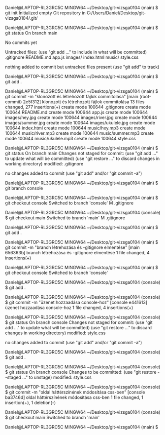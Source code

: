 
Daniel@LAPTOP-RL3GRC5C MINGW64 ~/Desktop/git-vizsga0104 (main)
$ git init
Initialized empty Git repository in C:/Users/Daniel/Desktop/git-vizsga0104/.git/

Daniel@LAPTOP-RL3GRC5C MINGW64 ~/Desktop/git-vizsga0104 (main)
$ git status
On branch main

No commits yet

Untracked files:
  (use "git add <file>..." to include in what will be committed)
        .gitignore
        README.md
        app.js
        images/
        index.html
        music/
        style.css

nothing added to commit but untracked files present (use "git add" to track)

Daniel@LAPTOP-RL3GRC5C MINGW64 ~/Desktop/git-vizsga0104 (main)
$ git add .

Daniel@LAPTOP-RL3GRC5C MINGW64 ~/Desktop/git-vizsga0104 (main)
$ git commit -m "klonozott és létrehozott fájlok commitolása"
[main (root-commit) 2e5f312] klonozott és létrehozott fájlok commitolása
 13 files changed, 277 insertions(+)
 create mode 100644 .gitignore
 create mode 100644 README.md
 create mode 100644 app.js
 create mode 100644 images/hey.jpg
 create mode 100644 images/river.jpg
 create mode 100644 images/summer.jpg
 create mode 100644 images/ukulele.jpg
 create mode 100644 index.html
 create mode 100644 music/hey.mp3
 create mode 100644 music/river.mp3
 create mode 100644 music/summer.mp3
 create mode 100644 music/ukulele.mp3
 create mode 100644 style.css

Daniel@LAPTOP-RL3GRC5C MINGW64 ~/Desktop/git-vizsga0104 (main)
$ git status
On branch main
Changes not staged for commit:
  (use "git add <file>..." to update what will be committed)
  (use "git restore <file>..." to discard changes in working directory)
        modified:   .gitignore

no changes added to commit (use "git add" and/or "git commit -a")

Daniel@LAPTOP-RL3GRC5C MINGW64 ~/Desktop/git-vizsga0104 (main)
$ git branch console

Daniel@LAPTOP-RL3GRC5C MINGW64 ~/Desktop/git-vizsga0104 (main)
$ git checkout console
Switched to branch 'console'
M       .gitignore

Daniel@LAPTOP-RL3GRC5C MINGW64 ~/Desktop/git-vizsga0104 (console)
$ git checkout main
Switched to branch 'main'
M       .gitignore

Daniel@LAPTOP-RL3GRC5C MINGW64 ~/Desktop/git-vizsga0104 (main)
$ git add .

Daniel@LAPTOP-RL3GRC5C MINGW64 ~/Desktop/git-vizsga0104 (main)
$ git commit -m "branch létrehozása és -gitignore elmentése"
[main 656363b] branch létrehozása és -gitignore elmentése
 1 file changed, 4 insertions(+)

Daniel@LAPTOP-RL3GRC5C MINGW64 ~/Desktop/git-vizsga0104 (main)
$ git checkout console
Switched to branch 'console'

Daniel@LAPTOP-RL3GRC5C MINGW64 ~/Desktop/git-vizsga0104 (console)
$ git add .

Daniel@LAPTOP-RL3GRC5C MINGW64 ~/Desktop/git-vizsga0104 (console)
$ git commit -m "üzenet hozzaadása console-hoz"
[console e441613] üzenet hozzaadása console-hoz
 1 file changed, 4 insertions(+)

Daniel@LAPTOP-RL3GRC5C MINGW64 ~/Desktop/git-vizsga0104 (console)
$ git status
On branch console
Changes not staged for commit:
  (use "git add <file>..." to update what will be committed)
  (use "git restore <file>..." to discard changes in working directory)
        modified:   style.css

no changes added to commit (use "git add" and/or "git commit -a")

Daniel@LAPTOP-RL3GRC5C MINGW64 ~/Desktop/git-vizsga0104 (console)
$ git add .

Daniel@LAPTOP-RL3GRC5C MINGW64 ~/Desktop/git-vizsga0104 (console)
$ git status
On branch console
Changes to be committed:
  (use "git restore --staged <file>..." to unstage)
        modified:   style.css


Daniel@LAPTOP-RL3GRC5C MINGW64 ~/Desktop/git-vizsga0104 (console)
$ git commit -m "oldal háttérszínének módosítása css-ben"
[console ba3746d] oldal háttérszínének módosítása css-ben
 1 file changed, 1 insertion(+), 1 deletion(-)

Daniel@LAPTOP-RL3GRC5C MINGW64 ~/Desktop/git-vizsga0104 (console)
$ git checkout main
Switched to branch 'main'

Daniel@LAPTOP-RL3GRC5C MINGW64 ~/Desktop/git-vizsga0104 (main)
$